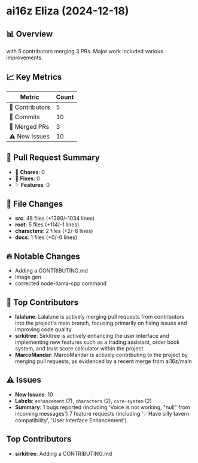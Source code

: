 # ai16z Eliza (2024-12-18)
    
## 📊 Overview
with 5 contributors merging 3 PRs. Major work included various improvements.

## 📈 Key Metrics
| Metric | Count |
|---------|--------|
| 👥 Contributors | 5 |
| 📝 Commits | 10 |
| 🔄 Merged PRs | 3 |
| ⚠️ New Issues | 10 |

## 🔄 Pull Request Summary
- 🧹 **Chores**: 0
- 🐛 **Fixes**: 0
- ✨ **Features**: 0

## 📁 File Changes
- **src**: 48 files (+1390/-1034 lines)
- **root**: 5 files (+114/-1 lines)
- **characters**: 2 files (+2/-6 lines)
- **docs**: 1 files (+0/-0 lines)

## 🔥 Notable Changes
- Adding a CONTRIBUTING.md
- Image gen
- corrected node-llama-cpp command

## 👥 Top Contributors
- **lalalune**: Lalalune is actively merging pull requests from contributors into the project's main branch, focusing primarily on fixing issues and improving code quality
- **sirkitree**: Sirkitree is actively enhancing the user interface and implementing new features such as a trading assistant, order book system, and trust score calculator within the project
- **MarcoMandar**: MarcoMandar is actively contributing to the project by merging pull requests, as evidenced by a recent merge from ai16z/main

## ⚠️ Issues
- **New Issues**: 10
- **Labels**: `enhancement` (7), `characters` (2), `core-system` (2)
- **Summary**: 1 bugs reported (including 'Voice is not working, "null" from incoming messages') 7 feature requests (including '💡 Have silly tavern compatibility', 'User Interface Enhancement').

## Top Contributors
- **sirkitree**: Adding a CONTRIBUTING.md